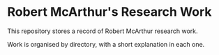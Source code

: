 # Robert McArthur's Research Work

This repository stores a record of Robert McArthur research work.

Work is organised by directory, with a short explanation in each one.
